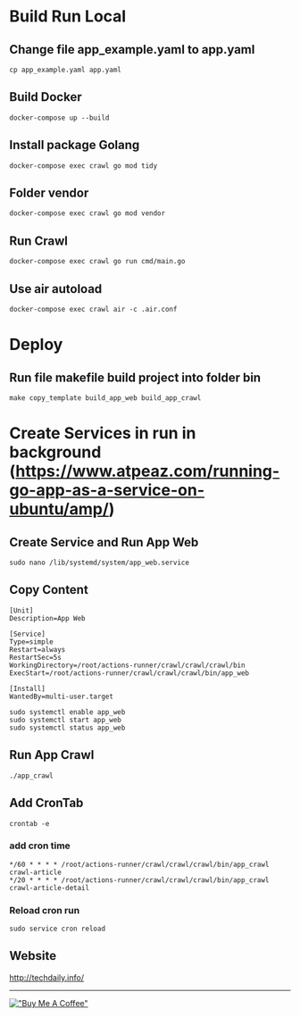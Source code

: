 # Build Run Local
## Change file app_example.yaml to app.yaml
```
cp app_example.yaml app.yaml
```

## Build Docker
```
docker-compose up --build
```

## Install package Golang
```
docker-compose exec crawl go mod tidy
```

## Folder vendor
```
docker-compose exec crawl go mod vendor
```

## Run Crawl
```
docker-compose exec crawl go run cmd/main.go
```
## Use air autoload 
```
docker-compose exec crawl air -c .air.conf
```

# Deploy
## Run file makefile build project into folder bin
```
make copy_template build_app_web build_app_crawl
```

# Create Services in run in background (https://www.atpeaz.com/running-go-app-as-a-service-on-ubuntu/amp/)
## Create Service and Run App Web
```
sudo nano /lib/systemd/system/app_web.service
```
## Copy Content
```
[Unit]
Description=App Web

[Service]
Type=simple
Restart=always
RestartSec=5s
WorkingDirectory=/root/actions-runner/crawl/crawl/crawl/bin
ExecStart=/root/actions-runner/crawl/crawl/crawl/bin/app_web

[Install]
WantedBy=multi-user.target
```
```
sudo systemctl enable app_web
sudo systemctl start app_web
sudo systemctl status app_web
```

## Run App Crawl
```
./app_crawl
```

## Add CronTab
```
crontab -e
```
### add cron time
```
*/60 * * * * /root/actions-runner/crawl/crawl/crawl/bin/app_crawl crawl-article
*/20 * * * * /root/actions-runner/crawl/crawl/crawl/bin/app_crawl crawl-article-detail
```
### Reload cron run
```
sudo service cron reload
```

## Website 
http://techdaily.info/

- - -

[!["Buy Me A Coffee"](https://www.buymeacoffee.com/assets/img/custom_images/yellow_img.png)](https://www.buymeacoffee.com/bumkom)
